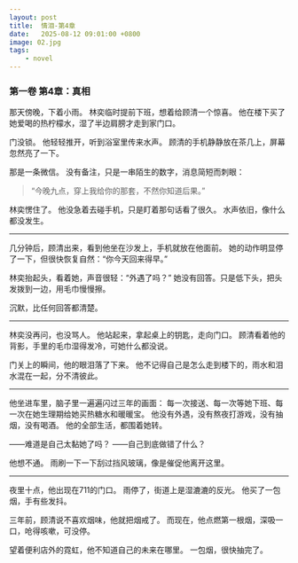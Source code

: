 ```yaml
---
layout: post
title:  情泪-第4章
date:   2025-08-12 09:01:00 +0800
image: 02.jpg
tags: 
    - novel
---
```


### **第一卷 第4章：真相**

那天傍晚，下着小雨。
林奕临时提前下班，想着给顾清一个惊喜。
他在楼下买了她爱喝的热柠檬水，湿了半边肩膀才走到家门口。

门没锁。
他轻轻推开，听到浴室里传来水声。
顾清的手机静静放在茶几上，屏幕忽然亮了一下。

那是一条微信。
没有备注，只是一串陌生的数字，消息简短而刺眼：

> “今晚九点，穿上我给你的那套，不然你知道后果。”

林奕愣住了。
他没急着去碰手机，只是盯着那句话看了很久。
水声依旧，像什么都没发生。

---

几分钟后，顾清出来，看到他坐在沙发上，手机就放在他面前。
她的动作明显停了一下，但很快恢复自然：“你今天回来得早。”

林奕抬起头，看着她，声音很轻：“外遇了吗？”
她没有回答。只是低下头，把头发拨到一边，用毛巾慢慢擦。

沉默，比任何回答都清楚。

---

林奕没再问，也没骂人。
他站起来，拿起桌上的钥匙，走向门口。
顾清看着他的背影，手里的毛巾湿得发冷，可她什么都没说。

门关上的瞬间，他的眼泪落了下来。
他不记得自己是怎么走到楼下的，雨水和泪水混在一起，分不清彼此。

---

他坐进车里，脑子里一遍遍闪过三年的画面：
每一次接送、每一次等她下班、每一次在她生理期给她买热糖水和暖暖宝。
他没有外遇，没有熬夜打游戏，没有抽烟，没有喝酒。
他的全部生活，都围着她转。

——难道是自己太黏她了吗？
——自己到底做错了什么？

他想不通。
雨刷一下一下刮过挡风玻璃，像是催促他离开这里。

---

夜里十点，他出现在711的门口。
雨停了，街道上是湿漉漉的反光。
他买了一包烟，手有些发抖。

三年前，顾清说不喜欢烟味，他就把烟戒了。
而现在，他点燃第一根烟，深吸一口，呛得咳嗽，可没停。

望着便利店外的霓虹，他不知道自己的未来在哪里。
一包烟，很快抽完了。